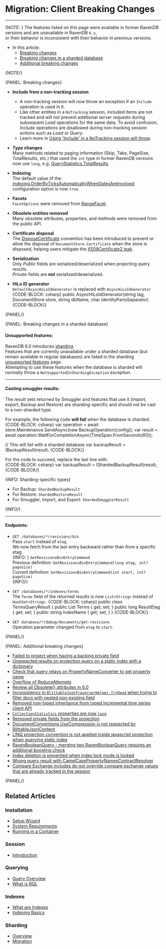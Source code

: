 # Migration: Client Breaking Changes
---

{NOTE: }
The features listed on this page were available in former RavenDB versions and are unavailable in RavenDB `6.x`,  
or their behavior is inconsistent with their behavior in previous versions.  

* In this article:
   * [Breaking changes](../../migration/client-api/client-breaking-changes#breaking-changes)  
   * [Breaking changes in a sharded database](../../migration/client-api/client-breaking-changes#breaking-changes-in-a-sharded-database)  
   * [Additional breaking changes](../../migration/client-api/client-breaking-changes#additional-breaking-changes)  

{NOTE/}

{PANEL: Breaking changes}

* **Include from a non-tracking session**  
  * A non-tracking session will now throw an exception if an `Include` operation is used in it.
  * Like other entities in a `NoTracking` session,
    included items are not tracked and will not prevent additional server requests during subsequent _Load_ operations for the same data.
    To avoid confusion, _Include_ operations are disallowed during non-tracking session actions such as _Load_ or _Query_.
  * Learn more in [Using 'Include' in a NoTracking session will throw](../../client-api/session/configuration/how-to-disable-tracking#using-).
  
* **Type changes**  
  Many methods related to paging information (Skip, Take, PageSize, TotalResults, etc.) that used the `int` type in former RavenDB versions now use `long`, 
  e.g. [QueryStatistics.TotalResults](../../client-api/session/querying/how-to-get-query-statistics#syntax).

* **Indexing**  
  The default value of the
  [Indexing.OrderByTicksAutomaticallyWhenDatesAreInvolved](../../server/configuration/indexing-configuration#indexing.orderbyticksautomaticallywhendatesareinvolved)
  configuration option is now `true`.  

* **Facets**  
 `FacetOptions` were removed from [RangeFacet](../../indexes/querying/faceted-search#syntax).  

* **Obsolete entities removed**  
  Many obsolete attributes, properties, and methods were removed from the public API. 

* **Certificate disposal**  
  The [DisposeCertificate](../../client-api/configuration/conventions#disposecertificate) convention has been introduced
  to prevent or allow the disposal of `DocumentStore.Certificate` when the store is disposed,
  helping users mitigate the [X509Certificate2 leak](https://snede.net/the-most-dangerous-constructor-in-net/).

* **Serialization**  
  Only _Public_ fields are serialized/deserialized when projecting query results.  
  _Private_ fields are **not** serialized/deserialized.  

* **HiLo ID generator**  
  `DefaultAsyncHiLoIdGenerator` is replaced with `AsyncHiLoIdGenerator`  
  {CODE-BLOCK: csharp}
  public AsyncHiLoIdGenerator(string tag, DocumentStore store, string dbName, char identityPartsSeparator)
  {CODE-BLOCK/}

{PANEL/}

{PANEL: Breaking changes in a sharded database}

#### Unsupported features:  

RavenDB 6.0 introduces [sharding](../../sharding/overview).  
Features that are currently unavailable under a sharded database (but remain available in regular databases)
are listed in the sharding [unsupported features](../../sharding/unsupported) page.  
Attempting to use these features when the database is sharded will normally throw a `NotSupportedInShardingException` exception.  

---

#### Casting smuggler results:  

The result sets returned by Smuggler and features that use it (import, export, Backup 
and Restore) are sharding-specific and should not be cast to a non-sharded type.  

For example, the following code **will fail** when the database is sharded.  
{CODE-BLOCK: csharp}
var operation = await store.Maintenance.SendAsync(new BackupOperation(config));
var result = await operation.WaitForCompletionAsync(TimeSpan.FromSeconds(60));

// This will fail with a sharded database
var backupResult = (BackupResult)result;
{CODE-BLOCK/}

For the code to succeed, replace the last line with:  
{CODE-BLOCK: csharp}
var backupResult = (ShardedBackupResult)result;
{CODE-BLOCK/}

{INFO: Sharding-specific types}

* For Backup: `ShardedBackupResult`  
* For Restore: `ShardedRestoreResult`  
* For Smuggler, Import, and Export: `ShardedSmugglerResult`  

{INFO/}

---

#### Endpoints:

* `GET /databases/*/revisions/bin`  
  Pass `start` instead of `etag`.  
  We now fetch from the last entry backward rather than from a specific etag.  
  {INFO: }
  `GetRevisionsBinEntryCommand`  
  Previous definition: `GetRevisionsBinEntryCommand(long etag, int? pageSize)`  
  Current definition: `GetRevisionsBinEntryCommand(int start, int? pageSize)`  
  {INFO/}

* `GET /databases/*/indexes/terms`  
  The `Terms` field of the returned results is now `List<String>` instead of `HashSet<String>`.
  {CODE-BLOCK: csharp}
  public class TermsQueryResult
  {
     public List<string> Terms { get; set; }
     public long ResultEtag { get; set; }
     public string IndexName { get; set; }
  }
  {CODE-BLOCK/}

* `GET database/*/debug/documents/get-revisions`  
  Operation parameter changed from `etag` to `start`.  

{PANEL/}

{PANEL: Additional breaking changes}

* [Failed to project when having a backing private field](https://issues.hibernatingrhinos.com/issue/RavenDB-18657)  
* [Unexpected results on projection query on a static index with a dictionary](https://issues.hibernatingrhinos.com/issue/RavenDB-19560)  
* [Check that query relays on PropertyNameConverter to get property name](https://issues.hibernatingrhinos.com/issue/RavenDB-19209)  
* [Overflow of ReduceAttempts](https://issues.hibernatingrhinos.com/issue/RavenDB-19729)  
* [Review all Obsolete() attributes in 6.0](https://issues.hibernatingrhinos.com/issue/RavenDB-19989)  
* [Inconsistency in `BlittableJsonTraverserHelper.TryRead` when trying to filter docs with nested non-existing field](https://issues.hibernatingrhinos.com/issue/RavenDB-19856)  
* [Removed non-typed inheritance from typed incremental time series client API](https://issues.hibernatingrhinos.com/issue/RavenDB-19511)  
* [`CollectionStatistics` properties are now `long`](https://issues.hibernatingrhinos.com/issue/RavenDB-19602)  
* [Removed private fields from the projection](https://issues.hibernatingrhinos.com/issue/RavenDB-18865)  
* [DocumentConventions.UseCompression is not respected by BlittableJsonContent](https://issues.hibernatingrhinos.com/issue/RavenDB-20057)  
* [LINQ projection convention is not applied inside javascript projection when querying static index](https://issues.hibernatingrhinos.com/issue/RavenDB-17708)  
* [RavenBooleanQuery - merging two RavenBooleanQuery requires an additional boosting check](https://issues.hibernatingrhinos.com/issue/RavenDB-20449)  
* [Index deletion is prevented when index lock mode is locked](https://issues.hibernatingrhinos.com/issue/RavenDB-19239)  
* [Wrong query result with CamelCasePropertyNamesContractResolver](https://issues.hibernatingrhinos.com/issue/RavenDB-20634)  
* [Compare Exchange includes do not override compare exchange values that are already tracked in the session](https://issues.hibernatingrhinos.com/issue/RavenDB-21069)  

{PANEL/}

## Related Articles

### Installation
- [Setup Wizard](../../start/installation/setup-wizard)  
- [System Requirements](../../start/installation/system-requirements)  
- [Running in a Container](../../start/containers/overview)  

### Session
- [Introduction](../../client-api/session/what-is-a-session-and-how-does-it-work)  

### Querying
- [Query Overview](../../client-api/session/querying/how-to-query) 
- [What is RQL](../../client-api/session/querying/what-is-rql)  

### Indexes
- [What are Indexes](../../indexes/what-are-indexes)  
- [Indexing Basics](../../indexes/indexing-basics)  

### Sharding
- [Overview](../../sharding/overview)  
- [Migration](../../sharding/migration)  
